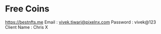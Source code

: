 # Free Coins

https://bestnfts.me
Email : vivek.tiwari@pixelnx.com
Password : vivek@123
Client Name : Chris X